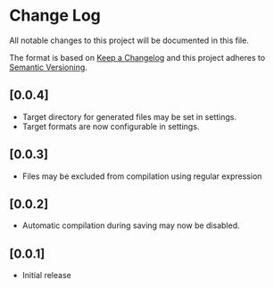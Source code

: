 # Change Log

All notable changes to this project will be documented in this file.

The format is based on [Keep a Changelog](http://keepachangelog.com/)
and this project adheres to [Semantic Versioning](http://semver.org/).

## [0.0.4]
- Target directory for generated files may be set in settings.
- Target formats are now configurable in settings.

## [0.0.3]
- Files may be excluded from compilation using regular expression

## [0.0.2]
- Automatic compilation during saving may now be disabled.

## [0.0.1]
- Initial release